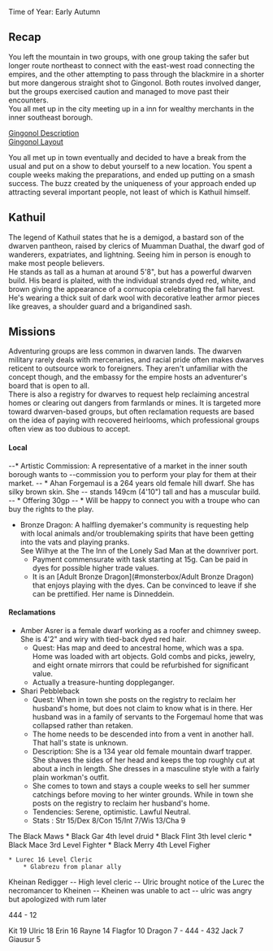 
Time of Year: Early Autumn

## Recap
You left the mountain in two groups, with one group taking the safer but longer route northeast 
to connect with the east-west road connecting the empires, and the other attempting to pass 
through the blackmire in a shorter but more dangerous straight shot to Gingonol. Both routes 
involved danger, but the groups exercised caution and managed to move past their encounters.  
You all met up in the city meeting up in a inn for wealthy merchants in the inner southeast 
borough.  

[Gingonol Description](#note/places/gingonol)  
[Gingonol Layout](5e/media/geography/Gingonol-Layout.png)  

You all met up in town eventually and decided to have a break from the usual and put on a show 
to debut yourself to a new location. You spent a couple weeks making the preparations, and 
ended up putting on a smash success. The buzz created by the uniqueness of your approach 
ended up attracting several important people, not least of which is Kathuil himself. 

## Kathuil 
The legend of Kathuil states that he is a demigod, a bastard son of the dwarven pantheon, 
raised by clerics of Muamman Duathal, the dwarf god of wanderers, expatriates, and lightning. 
Seeing him in person is enough to make most people believers.  
He stands as tall as a human at around 5'8", but has a powerful dwarven build. His beard is 
plaited, with the individual strands dyed red, white, and brown giving the appearance of a 
cornucopia celebrating the fall harvest. He's wearing a thick suit of dark wool with decorative 
leather armor pieces like greaves, a shoulder guard and a brigandined sash.


## Missions 
Adventuring groups are less common in dwarven lands. The dwarven military rarely deals with 
mercenaries, and racial pride often makes dwarves reticent to outsource work to foreigners. 
They aren't unfamiliar with the concept though, and the embassy for the empire hosts an 
adventurer's board that is open to all.  
There is also a registry for dwarves to request help reclaiming ancestral homes or clearing 
out dangers from farmlands or mines. It is targeted more toward dwarven-based groups, but 
often reclamation requests are based on the idea of paying with recovered heirlooms, which 
professional groups often view as too dubious to accept.  




#### Local 
--* Artistic Commission: A representative of a market in the inner south borough wants to 
--commission you to perform your play for them at their market.
--    * Ahan Forgemaul is a 264 years old female hill dwarf. She has silky brown skin. She 
--    stands 149cm (4'10") tall and has a muscular build.
--    * Offering 30gp 
--    * Will be happy to connect you with a troupe who can buy the rights to the play. 

* Bronze Dragon: A halfling dyemaker's community is requesting help with local animals 
and/or troublemaking spirits that have been getting into the vats and playing pranks.  
See Wilhye at the The Inn of the Lonely Sad Man at the downriver port. 
    * Payment commensurate with task starting at 15g. Can be paid in dyes for possible 
    higher trade values. 
    * It is an [Adult Bronze Dragon](#monsterbox/Adult Bronze Dragon) that enjoys 
    playing with the dyes. Can be convinced to leave if she can be prettified. Her name 
    is Dinneddein. 
#### Reclamations 
* Amber Asrer is a female dwarf working as a roofer and chimney sweep. She is 4'2" and 
wiry with tied-back dyed red hair. 
    * Quest: Has map and deed to ancestral home, which was a spa. Home was loaded with 
    art objects. Gold combs and picks, jewelry, and eight ornate mirrors that could be 
    refurbished for significant value. 
    * Actually a treasure-hunting doppleganger.
* Shari Pebbleback
    * Quest: When in town she posts on the registry to reclaim her husband's home, but 
    does not claim to know what is in there. Her husband was in a family of servants to 
    the Forgemaul home that was collapsed rather than retaken. 
    * The home needs to be descended into from a vent in another hall. That hall's state 
    is unknown. 
    * Description: She is a 134 year old female mountain dwarf trapper. She shaves the 
    sides of her head and keeps the top roughly cut at about a inch in length. She dresses 
    in a masculine style with a fairly plain workman's outfit.
    * She comes to town and stays a couple weeks to sell her summer catchings before moving 
    to her winter grounds. While in town she posts on the registry to reclaim her husband's 
    home.
    * Tendencies: Serene, optimistic. Lawful Neutral.
    * Stats : Str 15/Dex 8/Con 15/Int 7/Wis 13/Cha 9


The Black Maws
    * Black Gar 4th level druid
    * Black Flint 3th level cleric 
    * Black Mace 3rd Level Fighter
    * Black Merry 4th Level Figher

    * Lurec 16 Level Cleric 
        * Glabrezu from planar ally


Kheinan Redigger 
    -- High level cleric
    -- Ulric brought notice of the Lurec the necromancer to Kheinen 
    -- Kheinen was unable to act 
        -- ulric was angry but apologized with rum later 

    
444 - 12

Kit     19
Ulric   18
Erin    16
Rayne   14
Flagfor 10
Dragon  7  - 444 - 432
Jack    7 
Giausur 5

